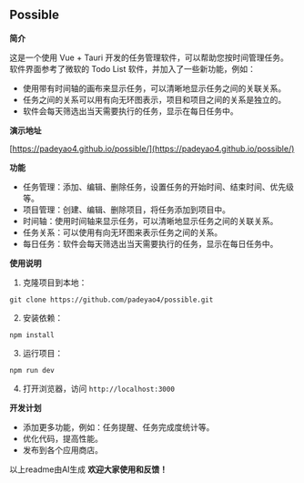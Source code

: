 ## Possible

**简介**

这是一个使用 Vue + Tauri 开发的任务管理软件，可以帮助您按时间管理任务。软件界面参考了微软的 Todo List 软件，并加入了一些新功能，例如：

* 使用带有时间轴的画布来显示任务，可以清晰地显示任务之间的关联关系。
* 任务之间的关系可以用有向无环图表示，项目和项目之间的关系是独立的。
* 软件会每天筛选出当天需要执行的任务，显示在每日任务中。

**演示地址**

[https://padeyao4.github.io/possible/](https://padeyao4.github.io/possible/)

**功能**

* 任务管理：添加、编辑、删除任务，设置任务的开始时间、结束时间、优先级等。
* 项目管理：创建、编辑、删除项目，将任务添加到项目中。
* 时间轴：使用时间轴来显示任务，可以清晰地显示任务之间的关联关系。
* 任务关系：可以使用有向无环图来表示任务之间的关系。
* 每日任务：软件会每天筛选出当天需要执行的任务，显示在每日任务中。

**使用说明**

1. 克隆项目到本地：

```
git clone https://github.com/padeyao4/possible.git
```

2. 安装依赖：

```
npm install
```

3. 运行项目：

```
npm run dev
```

4. 打开浏览器，访问 `http://localhost:3000`


**开发计划**

* 添加更多功能，例如：任务提醒、任务完成度统计等。
* 优化代码，提高性能。
* 发布到各个应用商店。

以上readme由AI生成
**欢迎大家使用和反馈！**

